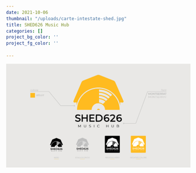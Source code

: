 ```yaml
---
date: 2021-10-06
thumbnail: "/uploads/carte-intestate-shed.jpg"
title: SHED626 Music Hub
categories: []
project_bg_color: ''
project_fg_color: ''

---
```

![](/uploads/identita-shed.jpg)